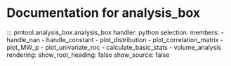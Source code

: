 # Documentation for analysis_box

::: pmtool.analysis_box.analysis_box
    handler: python
    selection:
      members:
        - handle_nan
        - handle_constant
        - plot_distribution
        - plot_correlation_matrix
        - plot_MW_p
        - plot_univariate_roc
        - calculate_basic_stats
        - volume_analysis
    rendering:
      show_root_heading: false
      show_source: false